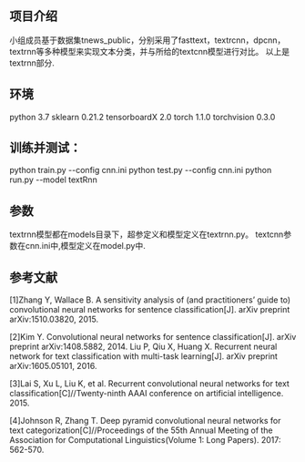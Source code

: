 ## 项目介绍
小组成员基于数据集tnews_public，分别采用了fasttext，textrcnn，dpcnn，textrnn等多种模型来实现文本分类，并与所给的textcnn模型进行对比。
以上是textrnn部分.

## 环境
python 3.7 
sklearn 0.21.2 
tensorboardX 2.0 
torch 1.1.0
torchvision 0.3.0  

## 训练并测试：
python train.py --config cnn.ini
python test.py --config cnn.ini
python run.py --model textRnn

## 参数
textrnn模型都在models目录下，超参定义和模型定义在textrnn.py。
textcnn参数在cnn.ini中,模型定义在model.py中.

## 参考文献
[1]Zhang Y, Wallace B. A sensitivity analysis of (and practitioners’ guide to) convolutional neural networks
for sentence classification[J]. arXiv preprint arXiv:1510.03820, 2015.&emsp;

[2]Kim Y. Convolutional neural networks for sentence classification[J]. arXiv preprint arXiv:1408.5882, 2014.
Liu P, Qiu X, Huang X. Recurrent neural network for text classification with multi-task learning[J]. arXiv
preprint arXiv:1605.05101, 2016.&emsp;

[3]Lai S, Xu L, Liu K, et al. Recurrent convolutional neural networks for text classification[C]//Twenty-ninth
AAAI conference on artificial intelligence. 2015.&emsp;

[4]Johnson R, Zhang T. Deep pyramid convolutional neural networks for text categorization[C]//Proceedings of the 55th Annual Meeting of the Association for Computational Linguistics(Volume 1: Long Papers). 2017: 562-570.&emsp;
